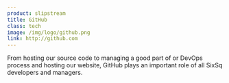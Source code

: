 ```yaml
---
product: slipstream
title: GitHub
class: tech
image: /img/logo/github.png
link: http://github.com
---
```


From hosting our source code to managing a good part of or DevOps process and hosting our website, GitHub plays an important role of all SixSq developers and managers.
